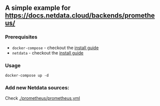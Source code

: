 ## A simple example for https://docs.netdata.cloud/backends/prometheus/

### Prerequisites
- `docker-compose` - checkout the [install guide](https://docs.docker.com/compose/install/)
- `netdata` - checkout the [install guide](https://docs.netdata.cloud/packaging/installer/)

### Usage
`docker-compose up -d`

### Add new Netdata sources:
Check [./prometheus/prometheus.yml](./prometheus/prometheus.yml#L31)
